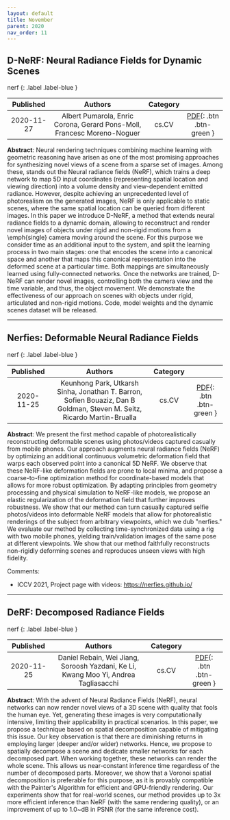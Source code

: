 ```yaml
---
layout: default
title: November
parent: 2020
nav_order: 11
---
```

<!---metadata--->

## D-NeRF: Neural Radiance Fields for Dynamic Scenes

nerf
{: .label .label-blue }

| Published | Authors | Category | |
|:---:|:---:|:---:|:---:|
| 2020-11-27 | Albert Pumarola, Enric Corona, Gerard Pons-Moll, Francesc Moreno-Noguer | cs.CV | [PDF](http://arxiv.org/pdf/2011.13961v1){: .btn .btn-green } |

**Abstract**: Neural rendering techniques combining machine learning with geometric
reasoning have arisen as one of the most promising approaches for synthesizing
novel views of a scene from a sparse set of images. Among these, stands out the
Neural radiance fields (NeRF), which trains a deep network to map 5D input
coordinates (representing spatial location and viewing direction) into a volume
density and view-dependent emitted radiance. However, despite achieving an
unprecedented level of photorealism on the generated images, NeRF is only
applicable to static scenes, where the same spatial location can be queried
from different images. In this paper we introduce D-NeRF, a method that extends
neural radiance fields to a dynamic domain, allowing to reconstruct and render
novel images of objects under rigid and non-rigid motions from a \emph{single}
camera moving around the scene. For this purpose we consider time as an
additional input to the system, and split the learning process in two main
stages: one that encodes the scene into a canonical space and another that maps
this canonical representation into the deformed scene at a particular time.
Both mappings are simultaneously learned using fully-connected networks. Once
the networks are trained, D-NeRF can render novel images, controlling both the
camera view and the time variable, and thus, the object movement. We
demonstrate the effectiveness of our approach on scenes with objects under
rigid, articulated and non-rigid motions. Code, model weights and the dynamic
scenes dataset will be released.

---

## Nerfies: Deformable Neural Radiance Fields

nerf
{: .label .label-blue }

| Published | Authors | Category | |
|:---:|:---:|:---:|:---:|
| 2020-11-25 | Keunhong Park, Utkarsh Sinha, Jonathan T. Barron, Sofien Bouaziz, Dan B Goldman, Steven M. Seitz, Ricardo Martin-Brualla | cs.CV | [PDF](http://arxiv.org/pdf/2011.12948v5){: .btn .btn-green } |

**Abstract**: We present the first method capable of photorealistically reconstructing
deformable scenes using photos/videos captured casually from mobile phones. Our
approach augments neural radiance fields (NeRF) by optimizing an additional
continuous volumetric deformation field that warps each observed point into a
canonical 5D NeRF. We observe that these NeRF-like deformation fields are prone
to local minima, and propose a coarse-to-fine optimization method for
coordinate-based models that allows for more robust optimization. By adapting
principles from geometry processing and physical simulation to NeRF-like
models, we propose an elastic regularization of the deformation field that
further improves robustness. We show that our method can turn casually captured
selfie photos/videos into deformable NeRF models that allow for photorealistic
renderings of the subject from arbitrary viewpoints, which we dub "nerfies." We
evaluate our method by collecting time-synchronized data using a rig with two
mobile phones, yielding train/validation images of the same pose at different
viewpoints. We show that our method faithfully reconstructs non-rigidly
deforming scenes and reproduces unseen views with high fidelity.

Comments:
- ICCV 2021, Project page with videos: https://nerfies.github.io/

---

## DeRF: Decomposed Radiance Fields

nerf
{: .label .label-blue }

| Published | Authors | Category | |
|:---:|:---:|:---:|:---:|
| 2020-11-25 | Daniel Rebain, Wei Jiang, Soroosh Yazdani, Ke Li, Kwang Moo Yi, Andrea Tagliasacchi | cs.CV | [PDF](http://arxiv.org/pdf/2011.12490v1){: .btn .btn-green } |

**Abstract**: With the advent of Neural Radiance Fields (NeRF), neural networks can now
render novel views of a 3D scene with quality that fools the human eye. Yet,
generating these images is very computationally intensive, limiting their
applicability in practical scenarios. In this paper, we propose a technique
based on spatial decomposition capable of mitigating this issue. Our key
observation is that there are diminishing returns in employing larger (deeper
and/or wider) networks. Hence, we propose to spatially decompose a scene and
dedicate smaller networks for each decomposed part. When working together,
these networks can render the whole scene. This allows us near-constant
inference time regardless of the number of decomposed parts. Moreover, we show
that a Voronoi spatial decomposition is preferable for this purpose, as it is
provably compatible with the Painter's Algorithm for efficient and GPU-friendly
rendering. Our experiments show that for real-world scenes, our method provides
up to 3x more efficient inference than NeRF (with the same rendering quality),
or an improvement of up to 1.0~dB in PSNR (for the same inference cost).